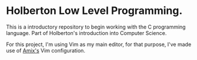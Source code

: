 <h1>Holberton Low Level Programming.</h1>

This is a introductory repository to begin working with the C programming language. Part of Holberton's introduction into Computer Science.

For this project, I'm using Vim as my main editor, for that purpose, I've made use of <a href="https://github.com/amix/vimrc">Amix's</a> Vim configuration.
